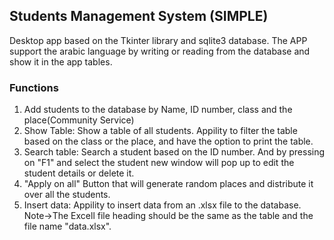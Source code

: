 ## Students Management System (SIMPLE)

Desktop app based on the Tkinter library and sqlite3 database. The APP support the arabic language by writing or reading from the database and show it in the app tables.
### Functions
1. Add students to the database by Name, ID number, class and the place(Community Service)
2. Show Table: Show a table of all students. Appility to filter the table based on the class or the place, and have the option to print the table.
3. Search table: Search a student based on the ID number. And by pressing on "F1" and select the student new window will pop up to edit the student details or delete it.
3. "Apply on all" Button that will generate random places and distribute it over all the students.
4. Insert data: Appility to insert data from an .xlsx file to the database. Note->The Excell file heading should be the same as the table and the file name "data.xlsx".